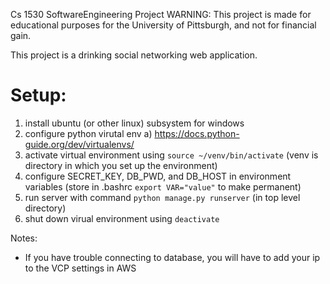 Cs 1530 SoftwareEngineering Project
WARNING: This project is made for educational purposes for the University of Pittsburgh, and not for financial gain. 

This project is a drinking social networking web application. 

# Setup:
1. install ubuntu (or other linux) subsystem for windows
2. configure python virutal env
a) https://docs.python-guide.org/dev/virtualenvs/
3. activate virtual environment using `source ~/venv/bin/activate` (venv is directory in which you set up the environment)
4. configure SECRET_KEY, DB_PWD, and DB_HOST in environment variables (store in .bashrc `export VAR="value"` to make permanent)
5. run server with command `python manage.py runserver` (in top level directory)
6. shut down virual environment using `deactivate`

Notes:
- If you have trouble connecting to database, you will have to add your ip to the VCP settings in AWS